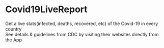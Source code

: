 # Covid19LiveReport
Get a live stats(infected, deaths, recovered, etc) of the Covid-19 in every country <br>
See details & guidelines from CDC by visiting their websites directly from the App
